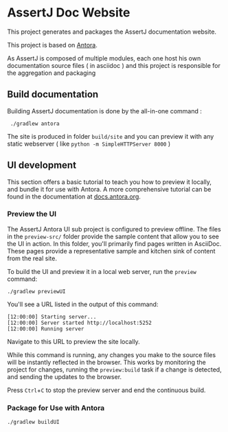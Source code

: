 # AssertJ Doc Website

This project generates and packages the AssertJ documentation website.

This project is based on [Antora](https://antora.org).

As AssertJ is composed of multiple modules, each one host his own documentation source files ( in asciidoc ) and this project is responsible for the aggregation and packaging

## Build documentation

Building AssertJ documentation is done by the all-in-one command :

```
 ./gradlew antora
```

The site is produced in folder `build/site` and you can preview it with any static webserver ( like `python -m SimpleHTTPServer 8000` )

## UI development

This section offers a basic tutorial to teach you how to preview it locally, and bundle it for use with Antora.
A more comprehensive tutorial can be found in the documentation at [docs.antora.org](https://docs.antora.org/).

### Preview the UI

The AssertJ Antora UI sub project is configured to preview offline.
The files in the `preview-src/` folder provide the sample content that allow you to see the UI in action.
In this folder, you'll primarily find pages written in AsciiDoc.
These pages provide a representative sample and kitchen sink of content from the real site.

To build the UI and preview it in a local web server, run the `preview` command:

```
./gradlew previewUI
```

You'll see a URL listed in the output of this command:

```
[12:00:00] Starting server...
[12:00:00] Server started http://localhost:5252
[12:00:00] Running server
```

Navigate to this URL to preview the site locally.

While this command is running, any changes you make to the source files will be instantly reflected in the browser.
This works by monitoring the project for changes, running the `preview:build` task if a change is detected, and sending the updates to the browser.

Press `Ctrl`+`C` to stop the preview server and end the continuous build.

### Package for Use with Antora

```
./gradlew buildUI
```
